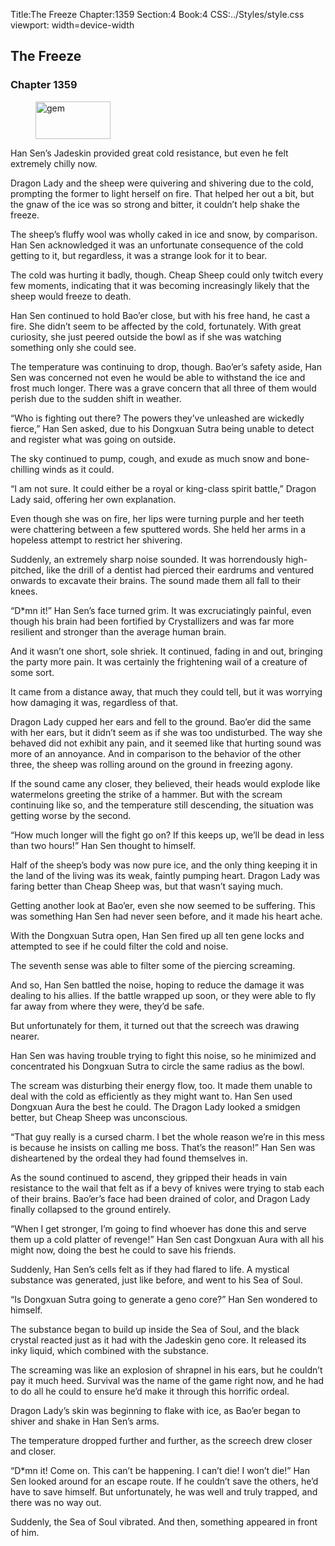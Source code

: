 Title:The Freeze 
Chapter:1359 
Section:4 
Book:4 
CSS:../Styles/style.css 
viewport: width=device-width
  
## The Freeze
### Chapter 1359 
<figure>
	<img src="../Images/gem.gif" alt="gem" id="gem" width="120" height="60" />
</figure>
  

  
  Han Sen’s Jadeskin provided great cold resistance, but even he felt extremely chilly now.

Dragon Lady and the sheep were quivering and shivering due to the cold, prompting the former to light herself on fire. That helped her out a bit, but the gnaw of the ice was so strong and bitter, it couldn’t help shake the freeze.

The sheep’s fluffy wool was wholly caked in ice and snow, by comparison. Han Sen acknowledged it was an unfortunate consequence of the cold getting to it, but regardless, it was a strange look for it to bear.

The cold was hurting it badly, though. Cheap Sheep could only twitch every few moments, indicating that it was becoming increasingly likely that the sheep would freeze to death.

Han Sen continued to hold Bao’er close, but with his free hand, he cast a fire. She didn’t seem to be affected by the cold, fortunately. With great curiosity, she just peered outside the bowl as if she was watching something only she could see.

The temperature was continuing to drop, though. Bao’er’s safety aside, Han Sen was concerned not even he would be able to withstand the ice and frost much longer. There was a grave concern that all three of them would perish due to the sudden shift in weather.

“Who is fighting out there? The powers they’ve unleashed are wickedly fierce,” Han Sen asked, due to his Dongxuan Sutra being unable to detect and register what was going on outside.

The sky continued to pump, cough, and exude as much snow and bone-chilling winds as it could.

“I am not sure. It could either be a royal or king-class spirit battle,” Dragon Lady said, offering her own explanation.

Even though she was on fire, her lips were turning purple and her teeth were chattering between a few sputtered words. She held her arms in a hopeless attempt to restrict her shivering.

Suddenly, an extremely sharp noise sounded. It was horrendously high-pitched, like the drill of a dentist had pierced their eardrums and ventured onwards to excavate their brains. The sound made them all fall to their knees.

“D*mn it!” Han Sen’s face turned grim. It was excruciatingly painful, even though his brain had been fortified by Crystallizers and was far more resilient and stronger than the average human brain.

And it wasn’t one short, sole shriek. It continued, fading in and out, bringing the party more pain. It was certainly the frightening wail of a creature of some sort.

It came from a distance away, that much they could tell, but it was worrying how damaging it was, regardless of that.

Dragon Lady cupped her ears and fell to the ground. Bao’er did the same with her ears, but it didn’t seem as if she was too undisturbed. The way she behaved did not exhibit any pain, and it seemed like that hurting sound was more of an annoyance. And in comparison to the behavior of the other three, the sheep was rolling around on the ground in freezing agony.

If the sound came any closer, they believed, their heads would explode like watermelons greeting the strike of a hammer. But with the scream continuing like so, and the temperature still descending, the situation was getting worse by the second.

“How much longer will the fight go on? If this keeps up, we’ll be dead in less than two hours!” Han Sen thought to himself.

Half of the sheep’s body was now pure ice, and the only thing keeping it in the land of the living was its weak, faintly pumping heart. Dragon Lady was faring better than Cheap Sheep was, but that wasn’t saying much.

Getting another look at Bao’er, even she now seemed to be suffering. This was something Han Sen had never seen before, and it made his heart ache.

With the Dongxuan Sutra open, Han Sen fired up all ten gene locks and attempted to see if he could filter the cold and noise.

The seventh sense was able to filter some of the piercing screaming.

And so, Han Sen battled the noise, hoping to reduce the damage it was dealing to his allies. If the battle wrapped up soon, or they were able to fly far away from where they were, they’d be safe.

But unfortunately for them, it turned out that the screech was drawing nearer.

Han Sen was having trouble trying to fight this noise, so he minimized and concentrated his Dongxuan Sutra to circle the same radius as the bowl.

The scream was disturbing their energy flow, too. It made them unable to deal with the cold as efficiently as they might want to. Han Sen used Dongxuan Aura the best he could. The Dragon Lady looked a smidgen better, but Cheap Sheep was unconscious.

“That guy really is a cursed charm. I bet the whole reason we’re in this mess is because he insists on calling me boss. That’s the reason!” Han Sen was disheartened by the ordeal they had found themselves in.

As the sound continued to ascend, they gripped their heads in vain resistance to the wail that felt as if a bevy of knives were trying to stab each of their brains. Bao’er’s face had been drained of color, and Dragon Lady finally collapsed to the ground entirely.

“When I get stronger, I’m going to find whoever has done this and serve them up a cold platter of revenge!” Han Sen cast Dongxuan Aura with all his might now, doing the best he could to save his friends.

Suddenly, Han Sen’s cells felt as if they had flared to life. A mystical substance was generated, just like before, and went to his Sea of Soul.

“Is Dongxuan Sutra going to generate a geno core?” Han Sen wondered to himself.

The substance began to build up inside the Sea of Soul, and the black crystal reacted just as it had with the Jadeskin geno core. It released its inky liquid, which combined with the substance.

The screaming was like an explosion of shrapnel in his ears, but he couldn’t pay it much heed. Survival was the name of the game right now, and he had to do all he could to ensure he’d make it through this horrific ordeal.

Dragon Lady’s skin was beginning to flake with ice, as Bao’er began to shiver and shake in Han Sen’s arms.

The temperature dropped further and further, as the screech drew closer and closer.

“D*mn it! Come on. This can’t be happening. I can’t die! I won’t die!” Han Sen looked around for an escape route. If he couldn’t save the others, he’d have to save himself. But unfortunately, he was well and truly trapped, and there was no way out.

Suddenly, the Sea of Soul vibrated. And then, something appeared in front of him.
